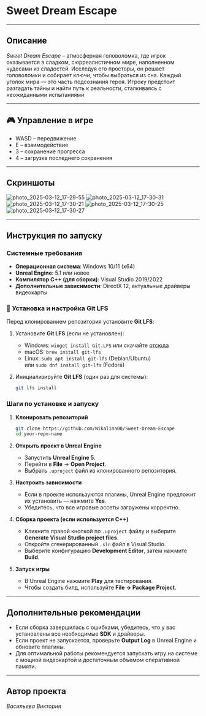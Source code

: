 # **Sweet Dream Escape**

---

## **Описание**

*Sweet Dream Escape* – атмосферная головоломка, где игрок оказывается в сладком, сюрреалистичном мире, наполненном чудесами из сладостей. Исследуя его просторы, он решает головоломки и собирает ключи, чтобы выбраться из сна. Каждый уголок мира — это часть подсознания героя. Игроку предстоит разгадать тайны и найти путь к реальности, сталкиваясь с неожиданными испытаниями

---

## **🎮 Управление в игре**
- WASD – передвижение
- E – взаимодействие
- 3 – сохранение прогресса
- 4 – загрузка последнего сохранения

---

## **Скриншоты**

![photo_2025-03-12_17-29-55](https://github.com/user-attachments/assets/1e64576b-f9f5-49f9-863e-0aad74dfb37f)
![photo_2025-03-12_17-30-31](https://github.com/user-attachments/assets/f5920b0f-d820-41d7-b6dc-0159676f4769)
![photo_2025-03-12_17-30-21](https://github.com/user-attachments/assets/3b2a9b0e-8b40-45ef-b9e4-e4946d6c7548)
![photo_2025-03-12_17-30-25](https://github.com/user-attachments/assets/66b9b60b-5b73-4fe9-b627-074a479f0217)
![photo_2025-03-12_17-30-27](https://github.com/user-attachments/assets/4d78bc26-2ad7-4c89-b671-86afcfcec484)

---

## **Инструкция по запуску**

### **Системные требования**

- **Операционная система**: Windows 10/11 (x64)
- **Unreal Engine**: 5.1 или новее
- **Компилятор C++ (для сборки)**: Visual Studio 2019/2022
- **Дополнительные зависимости**: DirectX 12, актуальные драйверы видеокарты

### 🔧 Установка и настройка Git LFS  
Перед клонированием репозитория установите **Git LFS**:

1. Установите **Git LFS** (если не установлен):  
   - Windows: `winget install Git.LFS` или скачайте [отсюда](https://git-lfs.github.com/)
   - macOS: `brew install git-lfs`
   - Linux: `sudo apt install git-lfs` (Debian/Ubuntu)  
     или `sudo dnf install git-lfs` (Fedora)

2. Инициализируйте **Git LFS** (один раз для системы):  
   ```bash
   git lfs install

### **Шаги по установке и запуску**

1. **Клонировать репозиторий**

   ```sh
   git clone https://github.com/Nikalina00/Sweet-Dream-Escape
   cd your-repo-name
   ```

2. **Открыть проект в Unreal Engine**

   - Запустить **Unreal Engine 5**.
   - Перейти в **File** → **Open Project**.
   - Выбрать `.uproject` файл из клонированного репозитория.

3. **Настроить зависимости**

   - Если в проекте используются плагины, Unreal Engine предложит их установить — нажмите **Yes**.
   - Убедитесь, что все игровые ассеты загружены корректно.

4. **Сборка проекта (если используется C++)**

   - Кликните правой кнопкой по `.uproject` файлу и выберите **Generate Visual Studio project files**.
   - Откройте сгенерированный `.sln` файл в Visual Studio.
   - Выберите конфигурацию **Development Editor**, затем нажмите **Build**.

5. **Запуск игры**

   - В Unreal Engine нажмите **Play** для тестирования.
   - Чтобы создать билд, используйте **File → Package Project**.

---

## **Дополнительные рекомендации**

- Если сборка завершилась с ошибками, убедитесь, что у вас установлены все необходимые **SDK** и драйверы.
- Если проект не запускается, проверьте **Output Log** в Unreal Engine и обновите плагины.
- Для оптимальной работы рекомендуется запускать игру на системе с мощной видеокартой и достаточным объемом оперативной памяти.

---

## **Автор проекта**

*Васильева Виктория*
